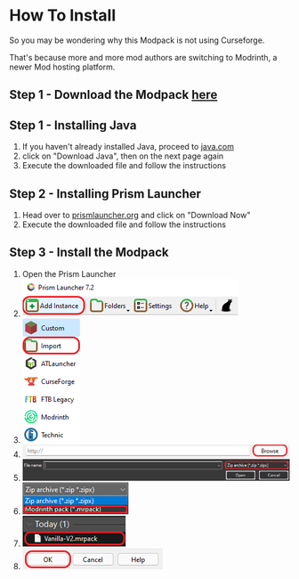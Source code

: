 # How To Install

So you may be wondering why this Modpack is not using Curseforge.

That's because more and more mod authors are switching to Modrinth, a newer Mod hosting platform.

## Step 1 - Download the Modpack [here](https://files.catbox.moe/ngwo2e.mrpack)

## Step 1 - Installing Java

1. If you haven't already installed Java, proceed to [java.com](https://java.com)
2. click on "Download Java", then on the next page again
3. Execute the downloaded file and follow the instructions

## Step 2 - Installing Prism Launcher

1. Head over to [prismlauncher.org](https://prismlauncher.org) and click on "Download Now"
2. Execute the downloaded file and follow the instructions

## Step 3 - Install the Modpack

1. Open the Prism Launcher
2. ![](<.gitbook/assets/tempsnip (1).png>)
3. ![](<.gitbook/assets/tempsnip (2).png>)
4. ![](<.gitbook/assets/tempsnip (3).png>)
5. ![](<.gitbook/assets/tempsnip (4).png>)
6. ![](<.gitbook/assets/tempsnip (5).png>)
7. ![](<.gitbook/assets/tempsnip (6).png>)
8. ![](<.gitbook/assets/tempsnip (8).png>)
